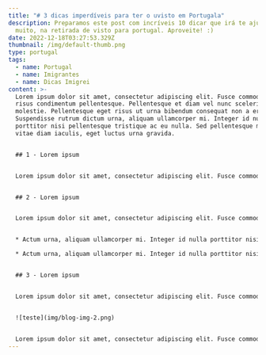 ```yaml
---
title: "# 3 dicas imperdíveis para ter o uvisto em Portugala"
description: Preparamos este post com incríveis 10 dicar que irá te ajudar, e
  muito, na retirada de visto para portugal. Aproveite! :)
date: 2022-12-18T03:27:53.329Z
thumbnail: /img/default-thumb.png
type: portugal
tags:
  - name: Portugal
  - name: Imigrantes
  - name: Dicas Imigrei
content: >-
  Lorem ipsum dolor sit amet, consectetur adipiscing elit. Fusce commodo felis a
  risus condimentum pellentesque. Pellentesque et diam vel nunc scelerisque
  molestie. Pellentesque eget risus ut urna bibendum consequat non a erat.
  Suspendisse rutrum dictum urna, aliquam ullamcorper mi. Integer id nulla
  porttitor nisi pellentesque tristique ac eu nulla. Sed pellentesque massa
  vitae diam iaculis, eget luctus urna gravida.


  ## 1 - Lorem ipsum


  Lorem ipsum dolor sit amet, consectetur adipiscing elit. Fusce commodo felis a risus condimentum pellentesque. Pellentesque et diam vel nunc scelerisque molestie. Pellentesque eget risus ut urna bibendum consequat non a erat. Suspendisse rutrum dictum urna, aliquam ullamcorper mi. Integer id nulla porttitor nisi pellentesque tristique ac eu nulla. Sed pellentesque massa vitae diam iaculis, eget luctus urna gravida.


  ## 2 - Lorem ipsum


  Lorem ipsum dolor sit amet, consectetur adipiscing elit. Fusce commodo felis a risus condimentum pellentesque. Pellentesque et diam vel nunc scelerisque molestie. Pellentesque eget risus ut urna bibendum consequat non a erat. Suspendisse rutrum dictum urna, aliquam ullamcorper mi. Integer id nulla porttitor nisi pellentesque tristique ac eu nulla. Sed pellentesque massa vitae diam iaculis, eget luctus urna gravida.


  * Actum urna, aliquam ullamcorper mi. Integer id nulla porttitor nisi pellentesque tristique;

  * Actum urna, aliquam ullamcorper mi. Integer id nulla porttitor nisi pellentesque tristique!


  ## 3﻿ - Lorem ipsum


  Lorem ipsum dolor sit amet, consectetur adipiscing elit. Fusce commodo felis a risus condimentum pellentesque.


  ![teste](img/blog-img-2.png)


  Lorem ipsum dolor sit amet, consectetur adipiscing elit. Fusce commodo felis a risus condimentum pellentesque. Pellentesque et diam vel nunc scelerisque molestie. Pellentesque eget risus ut urna bibendum consequat non a erat. Suspendisse rutrum dictum urna, aliquam ullamcorper mi. Integer id nulla porttitor nisi pellentesque tristique ac eu nulla. Sed pellentesque massa vitae diam iaculis, eget luctus urna gravida.
---
```

